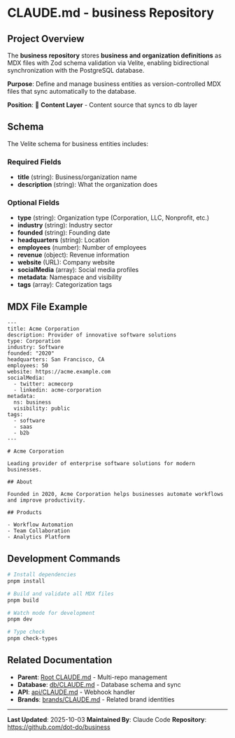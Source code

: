 # CLAUDE.md - business Repository

## Project Overview

The **business repository** stores **business and organization definitions** as MDX files with Zod schema validation via Velite, enabling bidirectional synchronization with the PostgreSQL database.

**Purpose**: Define and manage business entities as version-controlled MDX files that sync automatically to the database.

**Position**: 📝 **Content Layer** - Content source that syncs to db layer

## Schema

The Velite schema for business entities includes:

### Required Fields
- **title** (string): Business/organization name
- **description** (string): What the organization does

### Optional Fields
- **type** (string): Organization type (Corporation, LLC, Nonprofit, etc.)
- **industry** (string): Industry sector
- **founded** (string): Founding date
- **headquarters** (string): Location
- **employees** (number): Number of employees
- **revenue** (object): Revenue information
- **website** (URL): Company website
- **socialMedia** (array): Social media profiles
- **metadata**: Namespace and visibility
- **tags** (array): Categorization tags

## MDX File Example

```mdx
---
title: Acme Corporation
description: Provider of innovative software solutions
type: Corporation
industry: Software
founded: "2020"
headquarters: San Francisco, CA
employees: 50
website: https://acme.example.com
socialMedia:
  - twitter: acmecorp
  - linkedin: acme-corporation
metadata:
  ns: business
  visibility: public
tags:
  - software
  - saas
  - b2b
---

# Acme Corporation

Leading provider of enterprise software solutions for modern businesses.

## About

Founded in 2020, Acme Corporation helps businesses automate workflows and improve productivity.

## Products

- Workflow Automation
- Team Collaboration
- Analytics Platform
```

## Development Commands

```bash
# Install dependencies
pnpm install

# Build and validate all MDX files
pnpm build

# Watch mode for development
pnpm dev

# Type check
pnpm check-types
```

## Related Documentation

- **Parent**: [Root CLAUDE.md](../CLAUDE.md) - Multi-repo management
- **Database**: [db/CLAUDE.md](../db/CLAUDE.md) - Database schema and sync
- **API**: [api/CLAUDE.md](../api/CLAUDE.md) - Webhook handler
- **Brands**: [brands/CLAUDE.md](../brands/CLAUDE.md) - Related brand identities

---

**Last Updated**: 2025-10-03
**Maintained By**: Claude Code
**Repository**: https://github.com/dot-do/business
